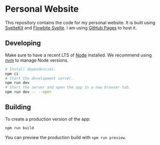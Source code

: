# Personal Website

This repository contains the code for my personal website. It is built using [SvelteKit][svelte-kit] and [Flowbite Svelte][flowbite-svelte]. I am using [GitHub Pages][github-pages] to host it.

## Developing

Make sure to have a recent LTS of [Node][node] installed. We recommend using [nvm][nvm] to manage Node versions.

```bash
# Install dependencies.
npm ci
# Start the development server.
npm run dev
# Start the server and open the app in a new browser tab.
npm run dev -- --open
```

## Building

To create a production version of the app:

```bash
npm run build
```

You can preview the production build with `npm run preview`.

[node]: https://nodejs.org/
[nvm]: https://github.com/nvm-sh/nvm
[svelte-kit]: https://kit.svelte.dev/
[flowbite-svelte]: https://flowbite.com/svelte
[github-pages]: https://pages.github.com/
